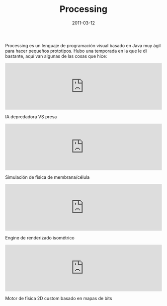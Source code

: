 ﻿---
layout: post
title: Processing
date: 2011-03-12
description: Pequeños prototipos visuales
img: assets/img/cover/processing.jpg
tags: [Cosas]
words: 3 minutos
status: published
---

Processing es un lenguaje de programación visual basado en Java muy ágil para hacer pequeños prototipos. Hubo una temporada en la que le di bastante, aquí van algunas de las cosas que hice:

<div class="video-container">
  <iframe style="width: 100%;" src="https://www.youtube.com/embed/TeDahA0lcsI?rel=0" frameborder="0" gesture="media" allow="encrypted-media" allowfullscreen></iframe>
</div>
<p class="image-caption">IA depredadora VS presa</p>

<div class="video-container">
  <iframe style="width: 100%;" src="https://www.youtube.com/embed/CnYwCq5zwJM?rel=0" frameborder="0" gesture="media" allow="encrypted-media" allowfullscreen></iframe>
</div>
<p class="image-caption">Simulación de física de membrana/célula</p>

<div class="video-container">
  <iframe style="width: 100%;" src="https://www.youtube.com/embed/rFPyYHBUzNs?rel=0" frameborder="0" gesture="media" allow="encrypted-media" allowfullscreen></iframe>
</div>
<p class="image-caption">Engine de renderizado isométrico</p>

<div class="video-container">
  <iframe style="width: 100%;" src="https://www.youtube.com/embed/_HajhHuC3Vw?rel=0" frameborder="0" gesture="media" allow="encrypted-media" allowfullscreen></iframe>
</div>
<p class="image-caption">Motor de física 2D custom basado en mapas de bits</p>

